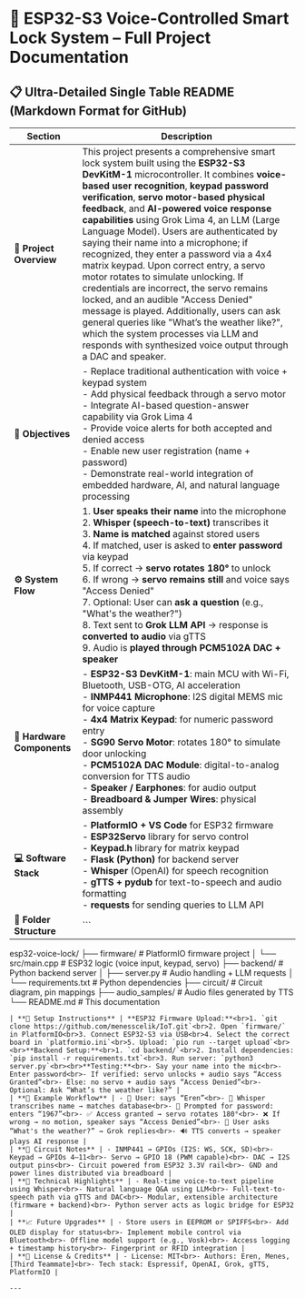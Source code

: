 # 🔐 ESP32-S3 Voice-Controlled Smart Lock System – Full Project Documentation

## 📋 Ultra-Detailed Single Table README (Markdown Format for GitHub)

| Section | Description |
|---------|-------------|
| **🧠 Project Overview** | This project presents a comprehensive smart lock system built using the **ESP32-S3 DevKitM-1** microcontroller. It combines **voice-based user recognition**, **keypad password verification**, **servo motor-based physical feedback**, and **AI-powered voice response capabilities** using Grok Lima 4, an LLM (Large Language Model). Users are authenticated by saying their name into a microphone; if recognized, they enter a password via a 4x4 matrix keypad. Upon correct entry, a servo motor rotates to simulate unlocking. If credentials are incorrect, the servo remains locked, and an audible "Access Denied" message is played. Additionally, users can ask general queries like "What’s the weather like?", which the system processes via LLM and responds with synthesized voice output through a DAC and speaker. |
| **🎯 Objectives** | - Replace traditional authentication with voice + keypad system<br>- Add physical feedback through a servo motor<br>- Integrate AI-based question-answer capability via Grok Lima 4<br>- Provide voice alerts for both accepted and denied access<br>- Enable new user registration (name + password)<br>- Demonstrate real-world integration of embedded hardware, AI, and natural language processing |
| **⚙️ System Flow** | 1. **User speaks their name** into the microphone<br>2. **Whisper (speech-to-text)** transcribes it<br>3. **Name is matched** against stored users<br>4. If matched, user is asked to **enter password** via keypad<br>5. If correct → **servo rotates 180°** to unlock<br>6. If wrong → **servo remains still** and voice says "Access Denied"<br>7. Optional: User can **ask a question** (e.g., "What's the weather?")<br>8. Text sent to **Grok LLM API** → response is **converted to audio** via gTTS<br>9. Audio is **played through PCM5102A DAC + speaker** |
| **🧰 Hardware Components** | - **ESP32-S3 DevKitM-1**: main MCU with Wi-Fi, Bluetooth, USB-OTG, AI acceleration<br>- **INMP441 Microphone**: I2S digital MEMS mic for voice capture<br>- **4x4 Matrix Keypad**: for numeric password entry<br>- **SG90 Servo Motor**: rotates 180° to simulate door unlocking<br>- **PCM5102A DAC Module**: digital-to-analog conversion for TTS audio<br>- **Speaker / Earphones**: for audio output<br>- **Breadboard & Jumper Wires**: physical assembly |
| **💻 Software Stack** | - **PlatformIO + VS Code** for ESP32 firmware<br>- **ESP32Servo** library for servo control<br>- **Keypad.h** library for matrix keypad<br>- **Flask (Python)** for backend server<br>- **Whisper** (OpenAI) for speech recognition<br>- **gTTS + pydub** for text-to-speech and audio formatting<br>- **requests** for sending queries to LLM API |
| **📂 Folder Structure** | ```
esp32-voice-lock/
├── firmware/             # PlatformIO firmware project
│   └── src/main.cpp      # ESP32 logic (voice input, keypad, servo)
├── backend/              # Python backend server
│   ├── server.py         # Audio handling + LLM requests
│   └── requirements.txt  # Python dependencies
├── circuit/              # Circuit diagram, pin mappings
├── audio_samples/        # Audio files generated by TTS
└── README.md             # This documentation
``` |
| **🚀 Setup Instructions** | **ESP32 Firmware Upload:**<br>1. `git clone https://github.com/menesscelik/IoT.git`<br>2. Open `firmware/` in PlatformIO<br>3. Connect ESP32-S3 via USB<br>4. Select the correct board in `platformio.ini`<br>5. Upload: `pio run --target upload`<br><br>**Backend Setup:**<br>1. `cd backend/`<br>2. Install dependencies: `pip install -r requirements.txt`<br>3. Run server: `python3 server.py`<br><br>**Testing:**<br>- Say your name into the mic<br>- Enter password<br>- If verified: servo unlocks + audio says “Access Granted”<br>- Else: no servo + audio says “Access Denied”<br>- Optional: Ask “What’s the weather like?” |
| **🧪 Example Workflow** | - 👤 User: says “Eren”<br>- 🧠 Whisper transcribes name → matches database<br>- 🔢 Prompted for password: enters “1967”<br>- ✅ Access granted → servo rotates 180°<br>- ❌ If wrong → no motion, speaker says “Access Denied”<br>- 🤖 User asks “What's the weather?” → Grok replies<br>- 🔊 TTS converts → speaker plays AI response |
| **📐 Circuit Notes** | - INMP441 → GPIOs (I2S: WS, SCK, SD)<br>- Keypad → GPIOs 4–11<br>- Servo → GPIO 18 (PWM capable)<br>- DAC → I2S output pins<br>- Circuit powered from ESP32 3.3V rail<br>- GND and power lines distributed via breadboard |
| **🧠 Technical Highlights** | - Real-time voice-to-text pipeline using Whisper<br>- Natural language Q&A using LLM<br>- Full-text-to-speech path via gTTS and DAC<br>- Modular, extensible architecture (firmware + backend)<br>- Python server acts as logic bridge for ESP32 |
| **📈 Future Upgrades** | - Store users in EEPROM or SPIFFS<br>- Add OLED display for status<br>- Implement mobile control via Bluetooth<br>- Offline model support (e.g., Vosk)<br>- Access logging + timestamp history<br>- Fingerprint or RFID integration |
| **📄 License & Credits** | - License: MIT<br>- Authors: Eren, Menes, [Third Teammate]<br>- Tech stack: Espressif, OpenAI, Grok, gTTS, PlatformIO |

---


